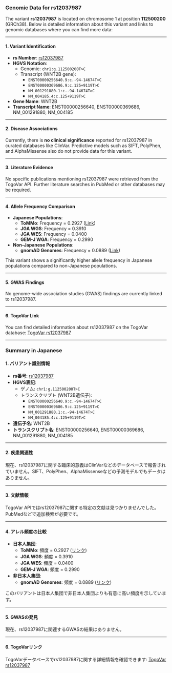 ### Genomic Data for rs12037987

The variant **rs12037987** is located on chromosome 1 at position **112500200** (GRCh38). Below is detailed information about this variant and links to genomic databases where you can find more data:

---

#### 1. **Variant Identification**
- **rs Number**: [rs12037987](https://identifiers.org/dbsnp/rs12037987)
- **HGVS Notation**:
  - Genomic: `chr1:g.112500200T>C`
  - Transcript (WNT2B gene):
    - `ENST00000256640.9:c.-94-14674T>C`
    - `ENST00000369686.9:c.125+9119T>C`
    - `NM_001291880.1:c.-94-14674T>C`
    - `NM_004185.4:c.125+9119T>C`
- **Gene Name**: WNT2B
- **Transcript Name**: ENST00000256640, ENST00000369686, NM_001291880, NM_004185

---

#### 2. **Disease Associations**
Currently, there is **no clinical significance** reported for rs12037987 in curated databases like ClinVar. Predictive models such as SIFT, PolyPhen, and AlphaMissense also do not provide data for this variant.

---

#### 3. **Literature Evidence**
No specific publications mentioning rs12037987 were retrieved from the TogoVar API. Further literature searches in PubMed or other databases may be required.

---

#### 4. **Allele Frequency Comparison**
- **Japanese Populations**:
  - **ToMMo**: Frequency = 0.2927 ([Link](https://jmorp.megabank.tohoku.ac.jp/search?query=1%3A112500200))
  - **JGA WGS**: Frequency = 0.3910
  - **JGA WES**: Frequency = 0.0400
  - **GEM-J WGA**: Frequency = 0.2990
- **Non-Japanese Populations**:
  - **gnomAD Genomes**: Frequency = 0.0889 ([Link](https://gnomad.broadinstitute.org/variant/1-112500200-T-C?dataset=gnomad_r4))
  
This variant shows a significantly higher allele frequency in Japanese populations compared to non-Japanese populations.

---

#### 5. **GWAS Findings**
No genome-wide association studies (GWAS) findings are currently linked to rs12037987.

---

#### 6. **TogoVar Link**
You can find detailed information about rs12037987 on the TogoVar database: [TogoVar rs12037987](https://togovar.org/variant/tgv2831701)

---

### Summary in Japanese

#### 1. **バリアント識別情報**
- **rs番号**: [rs12037987](https://identifiers.org/dbsnp/rs12037987)
- **HGVS表記**:
  - ゲノム: `chr1:g.112500200T>C`
  - トランスクリプト (WNT2B遺伝子):
    - `ENST00000256640.9:c.-94-14674T>C`
    - `ENST00000369686.9:c.125+9119T>C`
    - `NM_001291880.1:c.-94-14674T>C`
    - `NM_004185.4:c.125+9119T>C`
- **遺伝子名**: WNT2B
- **トランスクリプト名**: ENST00000256640, ENST00000369686, NM_001291880, NM_004185

---

#### 2. **疾患関連性**
現在、rs12037987に関する臨床的意義はClinVarなどのデータベースで報告されていません。SIFT、PolyPhen、AlphaMissenseなどの予測モデルでもデータはありません。

---

#### 3. **文献情報**
TogoVar APIではrs12037987に関する特定の文献は見つかりませんでした。PubMedなどで追加検索が必要です。

---

#### 4. **アレル頻度の比較**
- **日本人集団**:
  - **ToMMo**: 頻度 = 0.2927 ([リンク](https://jmorp.megabank.tohoku.ac.jp/search?query=1%3A112500200))
  - **JGA WGS**: 頻度 = 0.3910
  - **JGA WES**: 頻度 = 0.0400
  - **GEM-J WGA**: 頻度 = 0.2990
- **非日本人集団**:
  - **gnomAD Genomes**: 頻度 = 0.0889 ([リンク](https://gnomad.broadinstitute.org/variant/1-112500200-T-C?dataset=gnomad_r4))

このバリアントは日本人集団で非日本人集団よりも有意に高い頻度を示しています。

---

#### 5. **GWASの発見**
現在、rs12037987に関連するGWASの結果はありません。

---

#### 6. **TogoVarリンク**
TogoVarデータベースでrs12037987に関する詳細情報を確認できます: [TogoVar rs12037987](https://togovar.org/variant/tgv2831701)